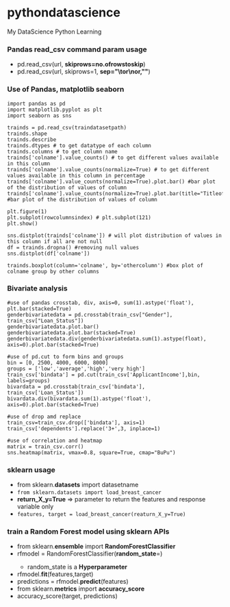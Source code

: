 # pythondatascience
My DataScience Python Learning
### Pandas read_csv command param usage
- pd.read_csv(url, **skiprows=no.ofrowstoskip**)
- pd.read_csv(url, skiprows=1, **sep="\tor\nor,""**)

### Use of Pandas, matplotlib seaborn
```
import pandas as pd
import matplotlib.pyplot as plt
import seaborn as sns

trainds = pd.read_csv(traindatasetpath)
trainds.shape
trainds.describe
trainds.dtypes # to get datatype of each column
trainds.columns # to get column name
trainds['colname'].value_counts() # to get different values available in this column
trainds['colname'].value_counts(normalize=True) # to get different values available in this column in percentage
trainds['colname'].value_counts(normalize=True).plot.bar() #bar plot of the distribution of values of column
trainds['colname'].value_counts(normalize=True).plot.bar(title="Titleofplot") #bar plot of the distribution of values of column

plt.figure(1)
plt.subplot(rowcolumnsindex) # plt.subplot(121)
plt.show()

sns.distplot(trainds['colname']) # will plot distribution of values in this column if all are not null
df = trainds.dropna() #removing null values
sns.distplot(df['colname'])

trainds.boxplot(column='colname', by='othercolumn') #box plot of colname group by other columns
```
### Bivariate analysis
```
#use of pandas crosstab, div, axis=0, sum(1).astype('float'), plt.bar(stacked=True)
genderbivariatedata = pd.crosstab(train_csv["Gender"], train_csv["Loan_Status"])
genderbivariatedata.plot.bar()
genderbivariatedata.plot.bar(stacked=True)
genderbivariatedata.div(genderbivariatedata.sum(1).astype(float), axis=0).plot.bar(stacked=True)
```

```
#use of pd.cut to form bins and groups
bin = [0, 2500, 4000, 6000, 8000]
groups = ['low','average','high','very high']
train_csv['bindata'] = pd.cut(train_csv['ApplicantIncome'],bin, labels=groups)
bivardata = pd.crosstab(train_csv['bindata'], train_csv['Loan_Status'])
bivardata.div(bivardata.sum(1).astype('float'), axis=0).plot.bar(stacked=True)
```
```
#use of drop amd replace
train_csv=train_csv.drop(['bindata'], axis=1)
train_csv['dependents'].replace('3+',3, inplace=1)
```
```
#use of correlation and heatmap
matrix = train_csv.corr()
sns.heatmap(matrix, vmax=0.8, square=True, cmap="BuPu")
```
### sklearn usage
- from sklearn.**datasets** import datasetname
- ``` from sklearn.datasets import load_breast_cancer ```
- **return_X_y=True** => parameter to return the features and response variable only
- ``` features, target = load_breast_cancer(reaturn_X_y=True) ```


### train a Random Forest model using sklearn APIs
- from sklearn.**ensemble** import **RandomForestClassifier**
- rfmodel = RandomForestClassifier(**random_state**=<seed-value>)
  - random_state is a **Hyperparameter**
- rfmodel.**fit**(features,target)
- predictions = rfmodel.**predict**(features)
- from sklearn.**metrics** import **accuracy_score**
- accuracy_score(target, predictions)
